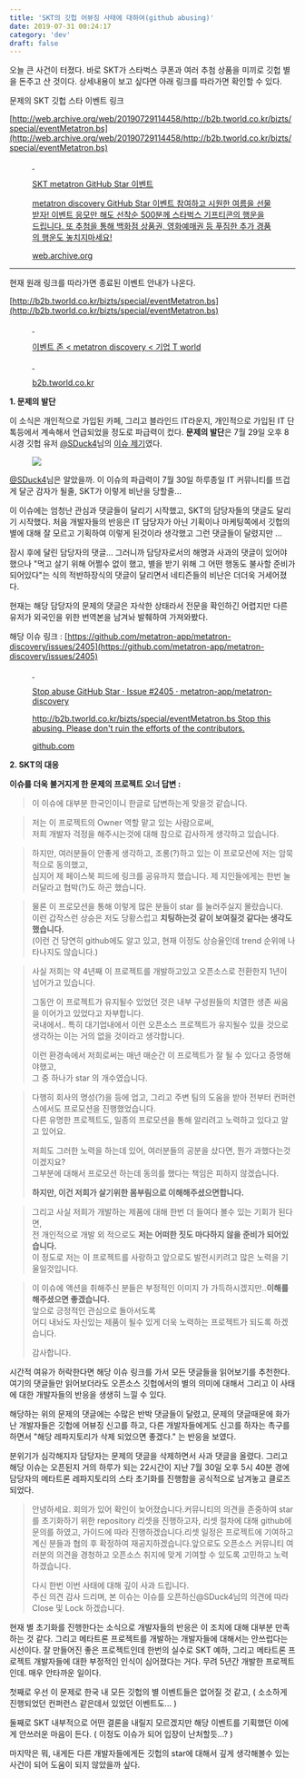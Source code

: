 ```yaml
---
title: 'SKT의 깃헙 어뷰징 사태에 대하여(github abusing)'
date: 2019-07-31 00:24:17
category: 'dev'
draft: false
---
```


오늘 큰 사건이 터졌다. 바로 SKT가 스타벅스 쿠폰과 여러 추첨 상품을 미끼로 깃헙 별을 돈주고 산 것이다. 상세내용이 보고 싶다면 아래 링크를 따라가면 확인할 수 있다. 

문제의 SKT 깃헙 스타 이벤트 링크

[http://web.archive.org/web/20190729114458/http://b2b.tworld.co.kr/bizts/special/eventMetatron.bs](http://web.archive.org/web/20190729114458/http://b2b.tworld.co.kr/bizts/special/eventMetatron.bs)

<figure id="og_1564496210015" contenteditable="false" data-ke-type="opengraph"><a href="http://web.archive.org/web/20190729114458/http://b2b.tworld.co.kr/bizts/special/eventMetatron.bs" target="_blank" rel="noopener" data-original-url="http://web.archive.org/web/20190729114458/http://b2b.tworld.co.kr/bizts/special/eventMetatron.bs"><div class="og-image" style="background-image: url();">&nbsp;</div><div class="og-text"><p class="og-title">SKT metatron GitHub Star 이벤트</p><p class="og-desc">metatron discovery GitHub Star 이벤트 참여하고 시원한 여름을 선물받자! 이벤트 응모만 해도 선착순 500분께 스타벅스 기프티콘의 행운을 드립니다. 또 추첨을 통해 백화점 상품권, 영화예매권 등 푸짐한 추가 경품의 행운도 놓치지마세요!</p><p class="og-host">web.archive.org</p></div></a></figure>

* * *

현재 원래 링크를 따라가면 종료된 이벤트 안내가 나온다. 

[http://b2b.tworld.co.kr/bizts/special/eventMetatron.bs](http://b2b.tworld.co.kr/bizts/special/eventMetatron.bs)

<figure id="og_1564496370445" contenteditable="false" data-ke-type="opengraph"><a href="http://b2b.tworld.co.kr/bizts/special/eventMetatron.bs" target="_blank" rel="noopener" data-original-url="http://b2b.tworld.co.kr/bizts/special/eventMetatron.bs"><div class="og-image" style="background-image: url();">&nbsp;</div><div class="og-text"><p class="og-title">이벤트 존 &lt; metatron discovery &lt; 기업 T world</p><p class="og-desc">&nbsp;</p><p class="og-host">b2b.tworld.co.kr</p></div></a></figure>

**1\. 문제의 발단**

이 소식은 개인적으로 가입된 카페, 그리고 블라인드 IT라운지, 개인적으로 가입된 IT 단톡등에서 계속해서 언급되었을 정도로 파급력이 컸다. **문제의 발단**은 7월 29일 오후 8시경 깃헙 유저 [@SDuck4](https://github.com/SDuck4)님의 [이슈 제기](https://github.com/metatron-app/metatron-discovery/issues/2405)였다. 

<figure class="imageblock alignCenter"><span data-url="https://blog.kakaocdn.net/dn/byOcWw/btqw79MmQDi/b2lUVFPTy1Ug0YGW5Z7uq0/img.png" data-lightbox="lightbox" data-alt=""><img src="https://blog.kakaocdn.net/dn/byOcWw/btqw79MmQDi/b2lUVFPTy1Ug0YGW5Z7uq0/img.png" srcset="https://img1.daumcdn.net/thumb/R1280x0/?scode=mtistory2&amp;fname=https%3A%2F%2Fblog.kakaocdn.net%2Fdn%2FbyOcWw%2Fbtqw79MmQDi%2Fb2lUVFPTy1Ug0YGW5Z7uq0%2Fimg.png"></span></figure>

[@SDuck4](https://github.com/SDuck4)님은 알았을까. 이 이슈의 파급력이 7월 30일 하루종일 IT 커뮤니티를 뜨겁게 달군 감자가 될줄, SKT가 이렇게 비난을 당할줄...

이 이슈에는 엄청난 관심과 댓글들이 달리기 시작했고, SKT의 담당자들의 댓글도 달리기 시작했다. 처음 개발자들의 반응은 IT 담당자가 아닌 기획이나 마케팅쪽에서 깃헙의 별에 대해 잘 모르고 기획하여 이렇게 된것이라 생각했고 그런 댓글들이 달렸지만 ...

잠시 후에 달린 담당자의 댓글... 그러니까 담당자로서의 해명과 사과의 댓글이 있어야 했으나 "먹고 살기 위해 어쩔수 없이 했고, 별을 받기 위해 그 어떤 행동도 불사할 준비가 되어있다"는 식의 적반하장식의 댓글이 달리면서 네티즌들의 비난은 더더욱 거세어졌다. 

현재는 해당 담당자의 문제의 댓글은 자삭한 상태라서 전문을 확인하긴 어렵지만 다른 유저가 외국인을 위한 번역본을 남겨놔 발췌하여 가져와봤다. 

해당 이슈 링크 : [https://github.com/metatron-app/metatron-discovery/issues/2405](https://github.com/metatron-app/metatron-discovery/issues/2405)

<figure id="og_1564497994228" contenteditable="false" data-ke-type="opengraph"><a href="https://github.com/metatron-app/metatron-discovery/issues/2405" target="_blank" rel="noopener" data-original-url="https://github.com/metatron-app/metatron-discovery/issues/2405"><div class="og-image" style="background-image: url('https://scrap.kakaocdn.net/dn/bL9dFr/hyCdTolhEX/kI423HARpYtwDmgKW4Y0k0/img.png?width=307&amp;height=307&amp;face=0_0_307_307');">&nbsp;</div><div class="og-text"><p class="og-title">Stop abuse GitHub Star · Issue #2405 · metatron-app/metatron-discovery</p><p class="og-desc">http://b2b.tworld.co.kr/bizts/special/eventMetatron.bs Stop this abusing. Please don't ruin the efforts of the contributors.</p><p class="og-host">github.com</p></div></a></figure>

**2\. SKT의 대응**

**이슈를 더욱 불거지게 한 문제의 프로젝트 오너 답변 :** 

> 이 이슈에 대부분 한국인이니 한글로 답변하는게 맞을것 같습니다.

> 저는 이 프로젝트의 Owner 역할 맡고 있는 사람으로써,  
> 저희 개발자 걱정을 해주시는것에 대해 참으로 감사하게 생각하고 있습니다.

> 하지만, 여러분들이 안좋게 생각하고, 조롱(?)하고 있는 이 프로모션에 저는 암묵적으로 동의했고,  
> 심지어 제 페이스북 피드에 링크를 공유까지 했습니다. 제 지인들에게는 한번 눌러달라고 협박(?)도 하곤 했습니다.

> 물론 이 프로모션을 통해 이렇게 많은 분들이 star 를 눌러주실지 몰랐습니다.  
> 이런 갑작스런 상승은 저도 당황스럽고 **치팅하는것 같이 보여질것 같다는 생각도 했습니다.**  
> (이런 건 당연히 github에도 알고 있고, 현재 이정도 상승율인데 trend 순위에 나타나지도 않습니다.)

> 사실 저희는 약 4년째 이 프로젝트를 개발하고있고 오픈소스로 전환한지 1년이 넘어가고 있습니다.
> 
> 그동안 이 프로젝트가 유지될수 있었던 것은 내부 구성원들의 치열한 생존 싸움을 이어가고 있었다고 자부합니다.  
> 국내에서.. 특히 대기업내에서 이런 오픈소스 프로젝트가 유지될수 있을 것으로 생각하는 이는 거의 없을 것이라고 생각합니다.
> 
> 이런 환경속에서 저희로써는 매년 매순간 이 프로젝트가 잘 될 수 있다고 증명해야했고,  
> 그 중 하나가 star 의 개수였습니다.

> 다행히 회사의 명성(?)을 등에 업고, 그리고 주변 팀의 도움을 받아 전부터 컨퍼런스에서도 프로모션을 진행했었습니다.  
> 다른 유명한 프로젝트도, 일종의 프로모션을 통해 알리려고 노력하고 있다고 알고 있어요.
> 
> 저희도 그러한 노력을 하는데 있어, 여러분들의 공분을 샀다면, 뭔가 과했다는것이겠지요?  
> 그부분에 대해서 프로모션 하는데 동의를 했다는 책임은 피하지 않겠습니다.
> 
> **하지만, 이건 저희가 살기위한 몸부림으로 이해해주셨으면합니다.**

> 그리고 사실 저희가 개발하는 제품에 대해 한번 더 들여다 볼수 있는 기회가 된다면,  
> 전 개인적으로 개발 외 적으로도 **저는 어떠한 짓도 마다하지 않을 준비가 되어있습니다.**  
> 이 정도로 저는 이 프로젝트를 사랑하고 앞으로도 발전시키려고 많은 노력을 기울일것입니다.

> 이 이슈에 액션을 취해주신 분들은 부정적인 이미지 가 가득하시겠지만..**이해를 해주셨으면 좋겠습니다.**  
> 앞으로 긍정적인 관심으로 돌아서도록  
> 어디 내놔도 자신있는 제품이 될수 있게 더욱 노력하는 프로젝트가 되도록 하겠습니다.
> 
> 감사합니다.

시간적 여유가 허락한다면 해당 이슈 링크를 가서 모든 댓글들을 읽어보기를 추천한다. 여기의 댓글들만 읽어보더라도 오픈소스 깃헙에서의 별의 의미에 대해서 그리고 이 사태에 대한 개발자들의 반응을 생생히 느낄 수 있다. 

해당하는 위의 문제의 댓글에는 수많은 반박 댓글들이 달렸고, 문제의 댓글때문에 화가 난 개발자들은 깃헙에 어뷰징 신고를 하고, 다른 개발자들에게도 신고를 하자는 촉구를 하면서 "해당 레파지토리가 삭제 되었으면 좋겠다." 는 반응을 보였다.

분위기가 심각해지자 담당자는 문제의 댓글을 삭제하면서 사과 댓글을 올렸다. 그리고 해당 이슈는 오픈된지 거의 하루가 되는 22시간이 지난 7월 30일 오후 5시 40분 경에 담당자의 메타트론 레파지토리의 스타 초기화를 진행함을 공식적으로 남겨놓고 클로즈 되었다. 

> 안녕하세요. 회의가 있어 확인이 늦어졌습니다.커뮤니티의 의견을 존중하여 star를 초기화하기 위한 repository 리셋을 진행하고자, 리셋 절차에 대해 github에 문의를 하였고, 가이드에 따라 진행하겠습니다.리셋 일정은 프로젝트에 기여하고 계신 분들과 협의 후 확정하여 재공지하겠습니다.앞으로도 오픈소스 커뮤니티 여러분의 의견을 경청하고 오픈소스 취지에 맞게 기여할 수 있도록 고민하고 노력하겠습니다.   
>   
> 다시 한번 이번 사태에 대해 깊이 사과 드립니다.  
> 주신 의견 감사 드리며, 본 이슈는 이슈를 오픈하신@SDuck4님의 의견에 따라 Close 및 Lock 하겠습니다.

현재 별 초기화를 진행한다는 소식으로 개발자들의 반응은 이 조치에 대해 대부분 만족하는 것 같다. 그리고 메타트론 프로젝트를 개발하는 개발자들에 대해서는 안쓰럽다는 시선이다. 잘 만들어진 좋은 프로젝트인데 한번의 실수로 SKT 예하, 그리고 메타트론 프로젝트 개발자들에 대한 부정적인 인식이 심어졌다는 거다. 무려 5년간 개발한 프로젝트인데. 매우 안타까운 일이다. 

첫째로 우선 이 문제로 한국 내 모든 깃헙의 별 이벤트들은 없어질 것 같고, ( 소소하게 진행되었던 컨퍼런스 같은데서 있었던 이벤트도... ) 

둘째로 SKT 내부적으로 어떤 결론을 내릴지 모르겠지만 해당 이벤트를 기획했던 이에게 안쓰러운 마음이 든다. ( 이정도 이슈가 되어 입장이 난처할듯...? )

마지막은 뭐, 내게든 다른 개발자들에게든 깃헙의 star에 대해서 깊게 생각해볼수 있는 사건이 되어 도움이 되지 않았을까 싶다.
